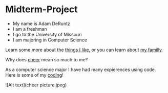 # Midterm-Project
- My name is Adam DeRuntz
- I am a freshman 
- I go to the University of Missouri
- I am majoring in Computer Science 

Learn some more about the [things I like](doc/Things-I-Like.md), or you can learn about [my familly](doc/My-Family.md).

Why does [cheer](doc/Cheer.md) mean so much to me?

As a computer science major I have had many expierences using code. 
Here is some of my [coding](doc/Code.md)!

 ![Alt text](cheer picture.jpeg)